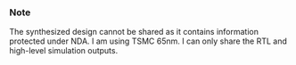 ### Note
The synthesized design cannot be shared as it contains information protected under NDA. I am using TSMC 65nm. I can only share the RTL and high-level simulation outputs.
